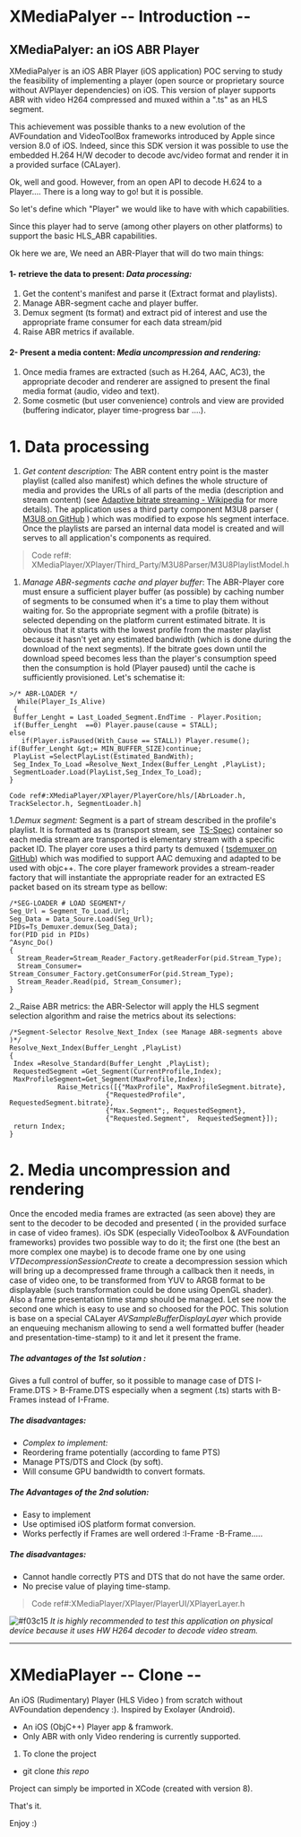 


# XMediaPalyer -- Introduction --

## XMediaPalyer: an iOS ABR Player
XMediaPalyer is an iOS ABR Player (iOS application) POC serving  to study the feasibility of implementing a player (open source or proprietary source without AVPlayer dependencies) on iOS. This version of player supports ABR with video H264 compressed and muxed within a &quot;.ts&quot; as an HLS segment.

This achievement was possible thanks to a new evolution of the AVFoundation and VideoToolBox frameworks introduced by Apple since version 8.0 of iOS. Indeed, since this SDK version it was possible to use the embedded  H.264 H/W decoder to decode avc/video format and render it in a provided surface (CALayer).

Ok, well and good. However, from an open API to decode H.624 to a Player.... There is a long way to go! but it is  possible.

So let&#39;s define which &quot;Player&quot; we would like to have with which capabilities.

Since this player had to serve (among other players on other platforms) to support the basic HLS_ABR capabilities.

Ok here we are, We need an ABR-Player that will do two main things:

#### 1- retrieve the data to present: _Data processing:_

1. Get the content&#39;s manifest and parse it (Extract format and playlists).
2. Manage ABR-segment cache and player buffer.
3. Demux segment (ts format) and extract pid of interest and use the appropriate frame consumer for each data stream/pid
4. Raise ABR metrics if available.

#### 2- Present a media content: _Media uncompression and rendering:_

1. Once media frames are extracted (such as H.264, AAC, AC3), the appropriate decoder and renderer are assigned to present the final media format (audio, video and text).
2. Some cosmetic (but user convenience) controls and view are provided (buffering indicator, player time-progress bar ....).

# 1. Data processing

1. _Get content description:_ The ABR content entry point is the master playlist (called also manifest) which defines the whole structure of media and provides the URLs of all parts of the media (description and stream content)  (see  [Adaptive bitrate streaming - Wikipedia](https://en.wikipedia.org/wiki/Adaptive_bitrate_streaming)  for more details). The application uses a third party component M3U8 parser ( [ M3U8 on GitHub](https://github.com/alexsun/M3U8Paser/tree/master/M3U8Kit) ) which was modified to expose hls segment interface. Once the playlists are parsed an internal data model is created and will serves to all application&#39;s components as required.
>Code ref#: XMediaPlayer/XPlayer/Third_Party/M3U8Parser/M3U8PlaylistModel.h


1. _Manage ABR-segments cache and player buffer_:  The ABR-Player core must ensure a sufficient player buffer (as possible) by caching number of segments to be consumed when it&#39;s a time to play them without waiting for. So the appropriate segment with a profile (bitrate) is selected depending on the platform current estimated bitrate. It is obvious that it starts with the lowest profile from the master playlist because it hasn&#39;t  yet any  estimated bandwidth (which is done during the download of the next segments). If the bitrate goes down until the download speed becomes less than the player&#39;s consumption speed then the consumption is hold (Player paused) until the cache is sufficiently provisioned. Let&#39;s schematise it:
 
``` 
>/* ABR-LOADER */
  While(Player_Is_Alive)
 {
 Buffer_Lenght = Last_Loaded_Segment.EndTime - Player.Position;
 if(Buffer_Lenght  ==0) Player.pause(cause = STALL);
else
   if(Player.isPaused(With_Cause == STALL)) Player.resume();
if(Buffer_Lenght &gt;= MIN_BUFFER_SIZE)continue;
 PlayList =SelectPlayList(Estimated_BandWith);
 Seg_Index_To_Load =Resolve_Next_Index(Buffer_Lenght ,PlayList);
 SegmentLoader.Load(PlayList,Seg_Index_To_Load);
}
 
Code ref#:XMediaPlayer/XPlayer/PlayerCore/hls/[AbrLoader.h, TrackSelector.h, SegmentLoader.h]
```

1._Demux segment:_ Segment is a part of stream described in the profile&#39;s playlist. It is formatted as ts (transport stream, see  [TS-Spec](https://fr.wikipedia.org/wiki/MPEG_Transport_Stream)) container so each media stream are transported  is elementary stream with a specific packet ID. The player core uses a third party ts demuxed ( [tsdemuxer on GitHub](https://github.com/clark15b/tsdemuxer)) which was modified to support AAC demuxing and adapted to be used with objc++. The core player framework provides a stream-reader factory that will instantiate the appropriate reader for an extracted ES packet based on its stream type as bellow:


```
/*SEG-LOADER # LOAD SEGMENT*/
Seg_Url = Segment_To_Load.Url;
Seg_Data = Data_Soure.Load(Seg_Url);
PIDs=Ts_Demuxer.demux(Seg_Data);
for(PID pid in PIDs)
^Async_Do()
{
  Stream_Reader=Stream_Reader_Factory.getReaderFor(pid.Stream_Type);
  Stream_Consumer= Stream_Consumer_Factory.getConsumerFor(pid.Stream_Type);
  Stream_Reader.Read(pid, Stream_Consumer);
}

```



2._Raise ABR metrics: the ABR-Selector will apply the HLS segment selection algorithm and raise the metrics about its selections:

```
/*Segment-Selector Resolve_Next_Index (see Manage ABR-segments above )*/
Resolve_Next_Index(Buffer_Lenght ,PlayList)
{
 Index =Resolve_Standard(Buffer_Lenght ,PlayList);
 RequestedSegment =Get_Segment(CurrentProfile,Index);
 MaxProfileSegment=Get_Segment(MaxProfile,Index);
            Raise_Metrics([{"MaxProfile", MaxProfileSegment.bitrate},
                        {"RequestedProfile", RequestedSegment.bitrate},
                        {"Max.Segment";, RequestedSegment},
                        {"Requested.Segment",  RequestedSegment}]);
 return Index;
}

```



# 2. Media uncompression and rendering

Once the encoded media frames are extracted (as seen above) they are sent to the decoder to be decoded and presented ( in the provided surface in case of video frames). iOs SDK (especially VideoToolbox &amp; AVFoundation frameworks) provides two possible way to do it; the first one (the best an more complex one maybe) is to decode frame one by one using _VTDecompressionSessionCreate_  to create a decompression session which will bring up a decompressed frame through a callback then it needs, in case of video one, to be transformed from YUV to ARGB format to be displayable (such transformation could be done using OpenGL shader). Also a frame presentation time stamp should be managed. Let see now the second one which is  easy to use and so choosed for the POC.  This solution is base on a special CALayer  _AVSampleBufferDisplayLayer_ which provide an enqueuing mechanism allowing to send a well formatted buffer (header and presentation-time-stamp) to it and let it present the frame.

##### The advantages of the 1st solution : 
Gives a full control of buffer, so it possible to manage case of  DTS I-Frame.DTS &gt; B-Frame.DTS especially when a segment (.ts) starts with B-Frames instead of I-Frame.

##### The disadvantages:

- _Complex to implement:_
- Reordering frame potentially (according to fame PTS)
- Manage PTS/DTS and Clock (by soft).
- Will consume GPU bandwidth to convert formats.

##### The Advantages of the 2nd solution:

- Easy to implement
- Use optimised iOS platform format conversion.
- Works perfectly if Frames are well ordered :I-Frame -B-Frame.....

##### The disadvantages:

- Cannot handle correctly PTS and DTS that do not have the same order.
- No precise value of playing time-stamp.

>Code ref#:XMediaPlayer/XPlayer/PlayerUI/XPlayerLayer.h

![#f03c15](https://placehold.it/15/f03c15/000000?text=+) *It is highly recommended to test this application on physical device because it uses HW H264 decoder to decode video stream.*
******************


# XMediaPlayer -- Clone --
An iOS (Rudimentary) Player  (HLS Video ) from scratch without AVFoundation dependency :). Inspired by Exolayer (Android).
* An iOS (ObjC++) Player app & framwork.
* Only ABR with only Video rendering is currently supported.
  
   
1. To clone the project
  * git clone _this repo_   


Project can simply be imported in XCode (created with version 8).

That's it.

Enjoy :)


